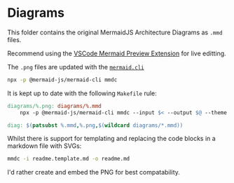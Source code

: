 # Diagrams

This folder contains the original MermaidJS Architecture Diagrams as `.mmd` files.

Recommend using the [VSCode Mermaid Preview Extension](https://marketplace.visualstudio.com/items?itemName=vstirbu.vscode-mermaid-preview) for live editting.

The `.png` files are updated with the [`mermaid.cli`](https://www.npmjs.com/package/@mermaid-js/mermaid-cli)

```sh
npx -p @mermaid-js/mermaid-cli mmdc
```

It is kept up to date with the following `Makefile` rule:

```makefile
diagrams/%.png: diagrams/%.mmd
	npx -p @mermaid-js/mermaid-cli mmdc --input $< --output $@ --theme default -backgroundColor transparent --scale 4

diag: $(patsubst %.mmd,%.png,$(wildcard diagrams/*.mmd))
```

Whilst there is support for templating and replacing the code blocks in a markdown file with SVGs:

```sh
mmdc -i readme.template.md -o readme.md
```

I'd rather create and embed the PNG for best compatability.
